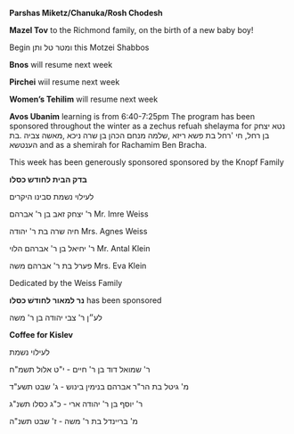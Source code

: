 **Parshas Miketz/Chanuka/Rosh Chodesh**

**Mazel Tov** to the Richmond family, on the birth of a new baby boy!

Begin ומטר טל ותן this Motzei Shabbos

**Bnos**  will resume next week

**Pirchei** wiil resume next week

**Women’s Tehilim** will resume next week

**Avos Ubanim** learning is from 6:40-7:25pm
The program has been sponsored throughout the winter as a zechus refuah shelayma for
נטא יצחק בן רחל, חי 'רחל בת פשא ריזא ,שלמה מנחם הכהן בן שרה ניכא ,מאשה צביה 
.בת הענטשא
and as a shemirah for Rachamim Ben Bracha.

This week has been generously sponsored sponsored by the Knopf Family

**בדק הבית לחודש כסלו**

לעילוי נשמת סבינו היקרים

ר' יצחק זאב בן ר' אברהם
Mr. Imre Weiss

חיה שרה בת ר' יהודה
Mrs. Agnes Weiss

ר' יחיאל בן ר' אברהם הלוי
Mr. Antal Klein

פערל בת ר' אברהם משה
Mrs. Eva Klein

Dedicated by the Weiss Family


**נר למאור לחודשׁ כסלו** has been sponsored

לע״ן ר' צבי יהודה בן ר' משה


**Coffee for Kislev**  

לעילוי נשמת 

ר' שמואל דוד בן ר' חיים - 
י"ט אלול תשמ"ח


מ' גיטל בת הר"ר אברהם בנימין
בינוש - ג' שבט תשע"ד


 ר' יוסף בן ר' יהודה ארי - כ"ג כסלו תשנ"ג


מ' בריינדל בת ר' משה - ז' שבט תשנ"ה
